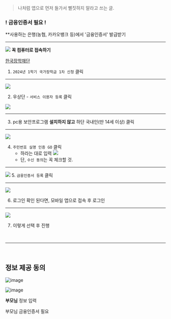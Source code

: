 > 나처럼 앱으로 먼저 들가서 뻘짓하지 말라고 쓰는 글.

### ! 금융인증서 필요 !
**사용하는 은행(농협, 카카오뱅크 등)에서 '금융인증서' 발급받기

<hr />

![](https://velog.velcdn.com/images/ga111o/post/9362f191-d2e2-4243-b9b2-42c21aab591a/image.png)
**꼭 컴퓨터로 접속하기**

[한국장학재단](https://www.kosaf.go.kr/ko/main.do)

1. `2024년 1학기 국가장학금 1차 신청` 클릭

<hr />

![](https://velog.velcdn.com/images/ga111o/post/17dd44a8-682f-4476-be84-1a7baab4c3e8/image.png)

2. 우상단 - `서비스 이용자 등록` 클릭

![](https://velog.velcdn.com/images/ga111o/post/5e9a9f27-4d70-4413-843b-9b651020ea91/image.png)

<hr />

3. pc용 보안프로그램 **설치하지 않고** 하단 국내인(만 14세 이상) 클릭

<hr />

![](https://velog.velcdn.com/images/ga111o/post/3ae45d59-1d87-4403-a398-348e2ac957a6/image.png)

4. `주민번호 실명 인증 GO` 클릭
	- 하라는 대로 입력
	![](https://velog.velcdn.com/images/ga111o/post/7e3e0359-887b-4a5e-8bd4-11b4abd653c9/image.png)
	- 단, `수신 동의`는 꼭 체크할 것.

<hr />

![](https://velog.velcdn.com/images/ga111o/post/d1f625f9-9af0-4a12-b6be-c1347e86ebb2/image.png)
5. `금융인증서 등록` 클릭

<hr />

![](https://velog.velcdn.com/images/ga111o/post/5d2fa04d-4950-4cfd-9f36-4172adfe8024/image.png)

6. 로그인 확인 된다면, 모바일 앱으로 접속 후 로그인 

<hr />


![](https://velog.velcdn.com/images/ga111o/post/d7f0e754-5769-4f88-a878-f1289efe087a/image.png)

7. 이렇게 선택 후 진행

<br>
<hr>
<br>

## 정보 제공 동의

![image](https://github.com/ga111o/Obsidian/assets/152472224/e5ef7488-087b-4bea-91f1-9b612cb4aa11)

![image](https://github.com/ga111o/Obsidian/assets/152472224/0638c3f1-8886-4e87-9cb9-d7722cc52a1b)

**부모님** 정보 입력

부모님 금융인증서 필요
